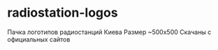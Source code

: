 # radiostation-logos

Пачка логотипов радиостанций Киева
Размер ~500x500
Скачаны с официальных сайтов
